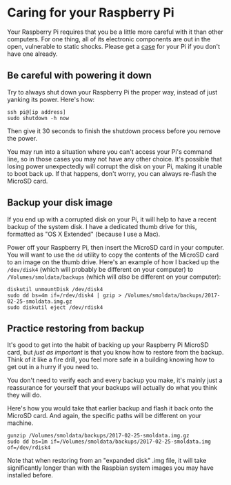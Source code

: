 # Caring for your Raspberry Pi

Your Raspberry Pi requires that you be a little more careful with it than other computers. For one thing, all of its electronic components are out in the open, vulnerable to static shocks. Please get a [case](https://www.adafruit.com/products/2258) for your Pi if you don't have one already.

## Be careful with powering it down

Try to always shut down your Raspberry Pi the proper way, instead of just yanking its power. Here's how:

```
ssh pi@[ip address]
sudo shutdown -h now
```

Then give it 30 seconds to finish the shutdown process before you remove the power.

You may run into a situation where you can't access your Pi's command line, so in those cases you may not have any other choice. It's possible that losing power unexpectedly will corrupt the disk on your Pi, making it unable to boot back up. If that happens, don't worry, you can always re-flash the MicroSD card.

## Backup your disk image

If you end up with a corrupted disk on your Pi, it will help to have a recent backup of the system disk. I have a dedicated thumb drive for this, formatted as "OS X Extended" (because I use a Mac).

Power off your Raspberry Pi, then insert the MicroSD card in your computer. You will want to use the `dd` utility to copy the contents of the MicroSD card to an image on the thumb drive. Here's an example of how I backed up the `/dev/disk4` (which will probably be different on your computer) to `/Volumes/smoldata/backups` (which will *also* be different on your computer):

```
diskutil unmountDisk /dev/disk4
sudo dd bs=4m if=/rdev/disk4 | gzip > /Volumes/smoldata/backups/2017-02-25-smoldata.img.gz
sudo diskutil eject /dev/rdisk4
```

## Practice restoring from backup

It's good to get into the habit of backing up your Raspberry Pi MicroSD card, but _just as important_ is that you know how to restore from the backup. Think of it like a fire drill, you feel more safe in a building knowing how to get out in a hurry if you need to.

You don't need to verify each and every backup you make, it's mainly just a reassurance for yourself that your backups will actually do what you think they will do.

Here's how you would take that earlier backup and flash it back onto the MicroSD card. And again, the specific paths will be different on your machine.

```
gunzip /Volumes/smoldata/backups/2017-02-25-smoldata.img.gz
sudo dd bs=1m if=/Volumes/smoldata/backups/2017-02-25-smoldata.img of=/dev/rdisk4
```

Note that when restoring from an "expanded disk" .img file, it will take significantly longer than with the Raspbian system images you may have installed before.
